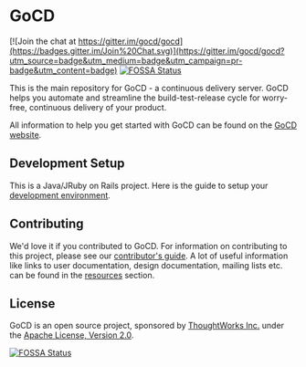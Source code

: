 # GoCD

[![Join the chat at https://gitter.im/gocd/gocd](https://badges.gitter.im/Join%20Chat.svg)](https://gitter.im/gocd/gocd?utm_source=badge&utm_medium=badge&utm_campaign=pr-badge&utm_content=badge)
[![FOSSA Status](https://app.fossa.io/api/projects/git%2Bgithub.com%2Fakshaydewan%2Fgocd.svg?type=shield)](https://app.fossa.io/projects/git%2Bgithub.com%2Fakshaydewan%2Fgocd?ref=badge_shield)

This is the main repository for GoCD - a continuous delivery server. GoCD helps you automate and streamline the build-test-release cycle for worry-free, continuous delivery of your product.

All information to help you get started with GoCD can be found on the [GoCD website](https://gocd.org).

## Development Setup

This is a Java/JRuby on Rails project. Here is the guide to setup your [development environment](https://developer.gocd.org/current/2/2.1.html).

## Contributing

We'd love it if you contributed to GoCD. For information on contributing to this project, please see our [contributor's guide](https://gocd.org/contribute).
A lot of useful information like links to user documentation, design documentation, mailing lists etc. can be found in the [resources](https://gocd.org/community/resources.html) section.

## License

GoCD is an open source project, sponsored by [ThoughtWorks Inc.](https://www.thoughtworks.com) under the [Apache License, Version 2.0](https://www.apache.org/licenses/LICENSE-2.0).


[![FOSSA Status](https://app.fossa.io/api/projects/git%2Bgithub.com%2Fakshaydewan%2Fgocd.svg?type=large)](https://app.fossa.io/projects/git%2Bgithub.com%2Fakshaydewan%2Fgocd?ref=badge_large)